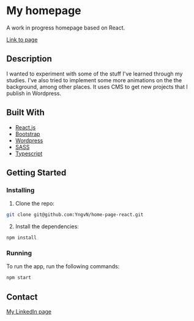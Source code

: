 # My homepage

A work in progress homepage based on React.

[Link to page](https://home.nykas.me/)

## Description

I wanted to experiment with some of the stuff I've learned through my studies.
I've also tried to implement some more animations on the the background, among other places. It uses CMS to get new projects that I publish in Wordpress.

## Built With


- [React.js](https://reactjs.org/)
- [Bootstrap](https://getbootstrap.com)
- [Wordpress](https://wordpress.com/)
- [SASS](https://sass-lang.com/)
- [Typescript](https://www.typescriptlang.org/)



## Getting Started

### Installing


1. Clone the repo:

```bash
git clone git@github.com:YngvN/home-page-react.git
```

2. Install the dependencies:

```
npm install
```

### Running


To run the app, run the following commands:

```bash
npm start
```


## Contact

[My LinkedIn page](https://www.linkedin.com/in/yngve-nyk%C3%A5s-363b28bb/)



